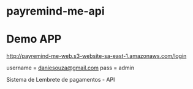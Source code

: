 # payremind-me-api

# Demo APP

http://payremind-me-web.s3-website-sa-east-1.amazonaws.com/login

username = daniesouza@gmail.com
pass = admin

Sistema de Lembrete de pagamentos - API
